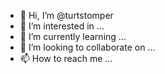- 👋 Hi, I’m @turtstomper
- 👀 I’m interested in ...
- 🌱 I’m currently learning ...
- 💞️ I’m looking to collaborate on ...
- 📫 How to reach me ...

<!---
turtstomper/turtstomper is a ✨ special ✨ repository because its `README.md` (this file) appears on your GitHub profile.
You can click the Preview link to take a look at your changes.
--->
